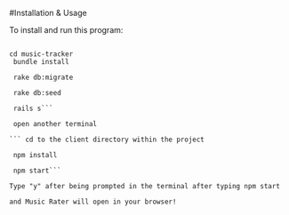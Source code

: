 #Installation & Usage  


To install and run this program:

```git clone https://github.com/JamesPFerguson/music-rater.git

cd music-tracker
 bundle install

 rake db:migrate

 rake db:seed

 rails s```

 open another terminal

``` cd to the client directory within the project

 npm install

 npm start```

Type "y" after being prompted in the terminal after typing npm start

and Music Rater will open in your browser!
